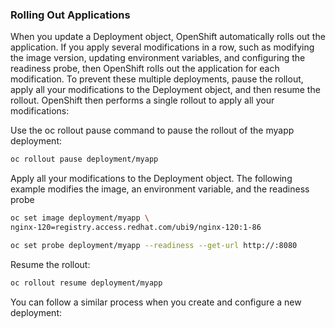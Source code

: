 ### Rolling Out Applications
When you update a Deployment object, OpenShift automatically rolls out the application. If you apply several modifications in a row, such as modifying the image version, updating environment variables, and configuring the readiness probe, then OpenShift rolls out the application for each modification.
To prevent these multiple deployments, pause the rollout, apply all your modifications to the Deployment object, and then resume the rollout. OpenShift then performs a single rollout to apply all your modifications:

Use the oc rollout pause command to pause the rollout of the myapp deployment:
```bash
oc rollout pause deployment/myapp
```

Apply all your modifications to the Deployment object. The following example modifies the image, an environment variable, and the readiness probe
```bash
oc set image deployment/myapp \
nginx-120=registry.access.redhat.com/ubi9/nginx-120:1-86

oc set probe deployment/myapp --readiness --get-url http://:8080
```
Resume the rollout:
```bash
oc rollout resume deployment/myapp
```
You can follow a similar process when you create and configure a new deployment:

